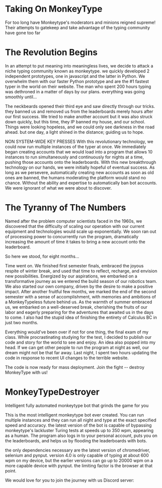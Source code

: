 # Taking On MonkeyType
For too long have Monkeytype's moderators and minions reigned supreme! Their attempts to gatekeep and take advantage of the typing community have gone too far

# The Revolution Begins

In an attempt to put meaning into meaningless lives, we decide to attack a niche typing community known as monkeytype. we quickly developed 2 independent prototypes, one in javascript and the latter in Python. We overwhelm them with our faster Python prototype and are the #1 fastest typer in the world on their website. The man who spent 200 hours typing was dethroned in a matter of days by our plans. everything was going smoothly until...

The neckbeards opened their third eye and saw directly through our tricks. they banned us and removed us from the leaderboards merely hours after our first success. We tried to make another account but it was also struck down quickly, but this time, they IP banned my house, and our school.
Things were looking hopeless, and we could only see darkness in the road ahead. but one day, a light shined in the distance; guiding us to hope.

NON SYSTEM-WIDE KEY PRESSES
With this revolutionary technology, we could now run multiple instances of the typer at once. We immediately began creating accounts that we would load into a program that allows 10 instances to run simultaneously and continuously for nights at a time, pushing those accounts onto the leaderboards. With this new breakthrough technology on our hands, we were initially hopeful of eventual success. As long as we persevere, automatically creating new accounts as soon as old ones are banned, the humans moderating the platform would stand no chance. Without the ability and expertise to automatically ban bot accounts. We were ignorant of what we were about to discover.

# The Tyranny of The Numbers
Named after the problem computer scientists faced in the 1960s, we discovered that the difficulty of scaling our operation with our current equipment and technologies would scale up exponentially. We soon ran out of processing power to concurrently run the program, dramatically increasing the amount of time it takes to bring a new account onto the leaderboard. 

So here we stood, for eight months... 


Time went on. We finished first semester finals, embraced the joyous respite of winter break, and used that time to reflect, recharge, and envision new possibilities. Energized by our aspirations, we embarked on a transformative journey as we entered the build season of our robotics team. We also started our own company, driven by the desire to make a positive impact. After another fruitful few months, we marked the end of the second semester with a sense of accomplishment, with memories and ambitions of a MonkeyTypeless future behind us. As the warmth of summer embraced us, we embarked on a well-deserved break, cherishing the fruits of our labor and eagerly preparing for the adventures that awaited us in the days to come. I also had the stupid idea of finishing the entirety of Calculus BC in just two months. 

Everything would've been over if not for one thing, the final exam of my class. While procrastinating studying for the test, I decided to publish our code and story for the world to see and enjoy. An idea also popped into my head. If we can get other people to run the program at night as well, our dream might not be that far away. Last night, I spent two hours updating the code in response to recent UI changes to the terrible website. 

The code is now ready for mass deployment.
Join the fight -- destroy MonkeyType with us!


# MonkeyTypeDestroyer
Intelligent fully automated monkeytype bot that grinds the game for you

This is the most intelligent monkeytype bot ever created. You can run multiple instances and they can run all night and type at the exact specified speed and accuracy. the latest version of the bot is capable of bypassing monkeytype's lackluster Turing tests at speeds up to 350 wpm, appearing as a human. The program also logs in to your personal account, puts you on the leaderboards, and helps us by flooding the leaderboards with bots. 

the only dependencies necessary are the latest version of chromedriver, selenium and pynput. version 4.0 is only capable of typing at about 600 wpm on my device, but the earlier versions can go up to 20000 wpm on a more capable device with pynput. the limiting factor is the browser at that point. 


We would love for you to join the journey with us
Discord server: 
